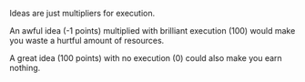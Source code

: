 Ideas are just multipliers for execution.

An awful idea (-1 points) multiplied with brilliant execution (100) would make you waste a hurtful amount of resources.

A great idea (100 points) with no execution (0) could also make you earn nothing.
